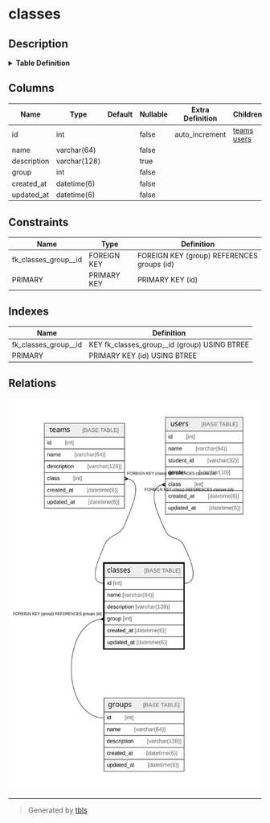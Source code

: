 # classes

## Description

<details>
<summary><strong>Table Definition</strong></summary>

```sql
CREATE TABLE `classes` (
  `id` int NOT NULL AUTO_INCREMENT,
  `name` varchar(64) NOT NULL,
  `description` varchar(128) DEFAULT NULL,
  `group` int NOT NULL,
  `created_at` datetime(6) NOT NULL,
  `updated_at` datetime(6) NOT NULL,
  PRIMARY KEY (`id`),
  KEY `fk_classes_group__id` (`group`),
  CONSTRAINT `fk_classes_group__id` FOREIGN KEY (`group`) REFERENCES `groups` (`id`) ON DELETE CASCADE ON UPDATE RESTRICT
) ENGINE=InnoDB AUTO_INCREMENT=[Redacted by tbls] DEFAULT CHARSET=utf8mb4 COLLATE=utf8mb4_0900_ai_ci
```

</details>

## Columns

| Name | Type | Default | Nullable | Extra Definition | Children | Parents | Comment |
| ---- | ---- | ------- | -------- | ---------------- | -------- | ------- | ------- |
| id | int |  | false | auto_increment | [teams](teams.md) [users](users.md) |  |  |
| name | varchar(64) |  | false |  |  |  |  |
| description | varchar(128) |  | true |  |  |  |  |
| group | int |  | false |  |  | [groups](groups.md) |  |
| created_at | datetime(6) |  | false |  |  |  |  |
| updated_at | datetime(6) |  | false |  |  |  |  |

## Constraints

| Name | Type | Definition |
| ---- | ---- | ---------- |
| fk_classes_group__id | FOREIGN KEY | FOREIGN KEY (group) REFERENCES groups (id) |
| PRIMARY | PRIMARY KEY | PRIMARY KEY (id) |

## Indexes

| Name | Definition |
| ---- | ---------- |
| fk_classes_group__id | KEY fk_classes_group__id (group) USING BTREE |
| PRIMARY | PRIMARY KEY (id) USING BTREE |

## Relations

![er](classes.svg)

---

> Generated by [tbls](https://github.com/k1LoW/tbls)
